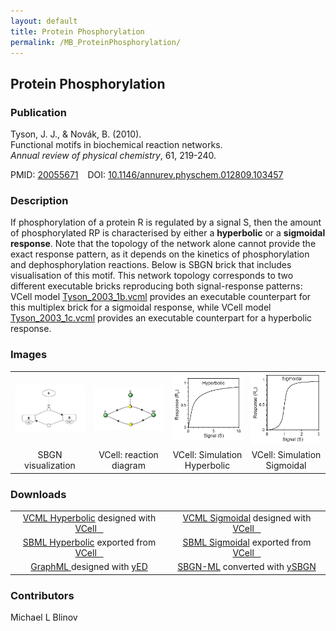 ```yaml
---
layout: default
title: Protein Phosphorylation
permalink: /MB_ProteinPhosphorylation/
---
```


## Protein Phosphorylation

### Publication

Tyson, J. J., & Novák, B. (2010). 
<br>Functional motifs in biochemical reaction networks. 
<br><i>Annual review of physical chemistry</i>, 61, 219-240.

PMID:  [20055671](https://www.ncbi.nlm.nih.gov/pubmed/20055671) &ensp; DOI: [10.1146/annurev.physchem.012809.103457](https://doi.org/10.1146/annurev.physchem.012809.103457)

### Description

If phosphorylation of a protein R is regulated by a signal S, then the amount of phosphorylated RP 
is characterised by either a <strong>hyperbolic</strong> or a <strong>sigmoidal response</strong>.
Note that the topology of the network alone cannot provide the exact response pattern, as it depends on the kinetics of phosphorylation and dephosphorylation reactions. Below is SBGN brick that includes visualisation of this motif. This network topology corresponds to two different executable bricks reproducing both signal-response patterns: VCell model 
<a href="/modelbricks/Tyson_2003_1b.vcml">Tyson_2003_1b.vcml</a> provides an executable counterpart for this multiplex brick for a sigmoidal response, while VCell model <a href="/modelbricks/Tyson_2003_1c.vcml">Tyson_2003_1c.vcml</a> provides an executable counterpart for a hyperbolic response.

### Images

<table> 
 <td align="center" width="25%"><a href="http://modelbricks.org/images/modelbricks/PhosphorylationSBGN.PNG"><img src="/images/modelbricks/PhosphorylationSBGN.PNG"/></a></td>
 <td align="center" width="25%"><a href="https://modelbricks.github.io/images/modelbricks/Vcell_phosphorilation.PNG"><img src="/images/modelbricks/Vcell_phosphorilation.PNG"/></a></td>
 <td align="center" width="25%"><a href="https://modelbricks.github.io/images/modelbricks/HyperbolicResponse.PNG"><img src="/images/modelbricks/HyperbolicResponse.PNG"/></a></td>
 <td align="center" width="25%"><a href="http://modelbricks.org/images/modelbricks/SigmoidalResponse.PNG"><img src="/images/modelbricks/SigmoidalResponse.PNG"/></a></td>
 <tr>
  <td align="center"> SBGN visualization</td>
  <td align="center"> VCell: reaction diagram</td>
  <td align="center"> VCell: Simulation Hyperbolic</td>
  <td align="center"> VCell: Simulation Sigmoidal</td>
  </tr>
 </table> 
 
### Downloads
<table> 
   <td align="center" width="50%"><a href="/modelbricks/Tyson_2003_1b.vcml">VCML Hyperbolic</a> designed with <a href="http://vcell.org"> VCell &ensp; </a></td> 
   <td align="center" width="50%"><a href="/modelbricks/Tyson_2003_1c.vcml">VCML Sigmoidal</a> designed with <a href="http://vcell.org"> VCell &ensp;</a></td>
 <tr>
 <td align="center" width="50%"><a href="/modelbricks/Tyson_2003_1b.xml">SBML Hyperbolic</a> exported from <a href="http://vcell.org"> VCell &ensp;</a></td>
  <td align="center" width="50%"><a href="/modelbricks/Tyson_2003_1c.xml">SBML Sigmoidal</a> exported from <a href="http://vcell.org"> VCell &ensp; </a></td>
 </tr>
 <tr>
    <td align="center" width="50%"><a href="/modelbricks/PhosphorylationSBGN.graphml">GraphML </a> designed with <a href="https://www.yworks.com/yed"> yED </a></td>
    <td align="center" width="50%"><a href="/modelbricks/PhosphorylationSBGN.sbgn">SBGN-ML</a> converted with <a href="https://github.com/sbgn/ySBGN"> ySBGN </a></td>
 </tr>
 </table> 


### Contributors

Michael L Blinov

